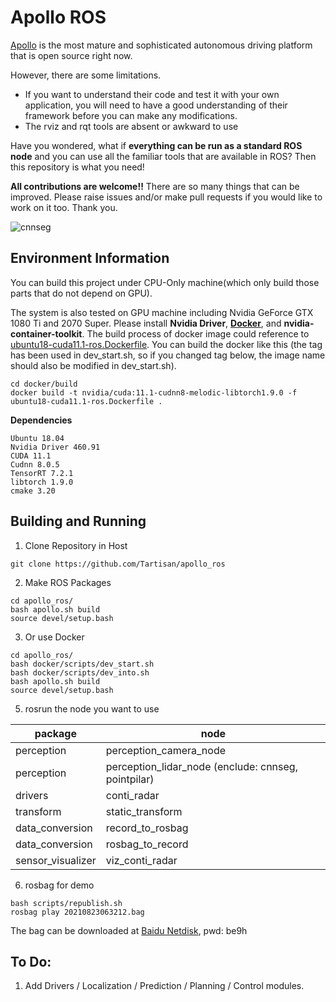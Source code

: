# Apollo ROS

[Apollo](https://github.com/ApolloAuto/apollo) is the most mature and sophisticated autonomous driving platform that is open source right now. 

However, there are some limitations.
* If you want to understand their code and test it with your own application, you will need to have a good understanding of their framework before you can make any modifications.
* The rviz and rqt tools are absent or awkward to use

Have you wondered, what if **everything can be run as a standard ROS node** and you can use all the familiar tools that are available in ROS? Then this repository is what you need!

**All contributions are welcome!!** There are so many things that can be improved. Please raise issues and/or make pull requests if you would like to work on it too. Thank you.

![cnnseg](perception_lidar_2018-01-03-19-37-16.gif)

## Environment Information
You can build this project under CPU-Only machine(which only build  those parts that do not depend on GPU). 

The system is also tested on GPU machine including Nvidia GeForce GTX 1080 Ti and 2070 Super. Please install **Nvidia Driver**, [**Docker**](https://docs.docker.com/install/linux/docker-ce/ubuntu/), and **nvidia-container-toolkit**. The build process of docker image could reference to [ubuntu18-cuda11.1-ros.Dockerfile](docker/build/ubuntu18-cuda11.1-ros.Dockerfile). You can build the docker like this (the tag has been used in dev_start.sh, so if you changed tag below, the image name should also be modified in dev_start.sh).
```
cd docker/build
docker build -t nvidia/cuda:11.1-cudnn8-melodic-libtorch1.9.0 -f ubuntu18-cuda11.1-ros.Dockerfile .
```

**Dependencies**
```
Ubuntu 18.04
Nvidia Driver 460.91
CUDA 11.1
Cudnn 8.0.5
TensorRT 7.2.1
libtorch 1.9.0
cmake 3.20
```

## Building and Running
1. Clone Repository in Host
```
git clone https://github.com/Tartisan/apollo_ros
```

2. Make ROS Packages
```
cd apollo_ros/
bash apollo.sh build
source devel/setup.bash
```

3. Or use Docker
```
cd apollo_ros/
bash docker/scripts/dev_start.sh
bash docker/scripts/dev_into.sh
bash apollo.sh build
source devel/setup.bash
```

5. rosrun the node you want to use

| package               | node  	                |
|-------------------    |--------------------	    |
| perception       	    | perception_camera_node	|
| perception       	    | perception_lidar_node (enclude: cnnseg, pointpilar)|
| drivers 	            | conti_radar               |
| transform       	    | static_transform	        |
| data_conversion       | record_to_rosbag	        |
| data_conversion       | rosbag_to_record	        |
| sensor_visualizer     | viz_conti_radar	        |

6. rosbag for demo
```
bash scripts/republish.sh
rosbag play 20210823063212.bag
```  
The bag can be downloaded at [Baidu Netdisk](https://pan.baidu.com/s/130Uts4N8Rs74HIMt6WnRvg), pwd: be9h

## To Do:
1. Add Drivers / Localization / Prediction / Planning / Control modules.